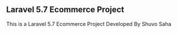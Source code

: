 ## Laravel 5.7 Ecommerce Project

<p>This is a Laravel 5.7 Ecommerce Project Developed By Shuvo Saha</p>

